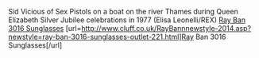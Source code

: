 Sid Vicious of Sex Pistols on a boat on the river Thames during Queen Elizabeth Silver Jubilee celebrations in 1977 (Elisa Leonelli/REX)
 <a href="http://www.cluff.co.uk/RayBannnewstyle-2014.asp?newstyle=ray-ban-3016-sunglasses-outlet-221.html" >Ray Ban 3016 Sunglasses</a>
[url=http://www.cluff.co.uk/RayBannnewstyle-2014.asp?newstyle=ray-ban-3016-sunglasses-outlet-221.html]Ray Ban 3016 Sunglasses[/url]